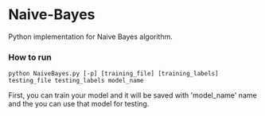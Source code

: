 # Naive-Bayes
Python implementation for Naive Bayes algorithm. 

### How to run
    python NaiveBayes.py [-p] [training_file] [training_labels] testing_file testing_labels model_name
    
First, you can train your model and it will be saved with 'model_name' name and the you can use that model for testing.